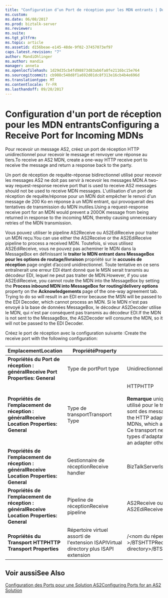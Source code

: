 ```yaml
---
title: "Configuration d’un Port de réception pour les MDN entrants | Documents Microsoft"
ms.custom: 
ms.date: 06/08/2017
ms.prod: biztalk-server
ms.reviewer: 
ms.suite: 
ms.tgt_pltfrm: 
ms.topic: article
ms.assetid: d156beae-e145-48de-9f02-37457073ef97
caps.latest.revision: "7"
author: MandiOhlinger
ms.author: mandia
manager: anneta
ms.openlocfilehash: 1d29d35cb4fd98873d83ab6fa8fe2116bc15e764
ms.sourcegitcommit: cb908c540d8f1a692d01dc8f313e16cb4b4e696d
ms.translationtype: MT
ms.contentlocale: fr-FR
ms.lasthandoff: 09/20/2017
---
```

# <a name="configuring-a-receive-port-for-incoming-mdns"></a><span data-ttu-id="09fc9-102">Configuration d'un port de réception pour les MDN entrants</span><span class="sxs-lookup"><span data-stu-id="09fc9-102">Configuring a Receive Port for Incoming MDNs</span></span>
<span data-ttu-id="09fc9-103">Pour recevoir un message AS2, créez un port de réception HTTP unidirectionnel pour recevoir le message et renvoyer une réponse au tiers.</span><span class="sxs-lookup"><span data-stu-id="09fc9-103">To receive an AS2 MDN, create a one-way HTTP receive port to receive the message and return a response back to the party.</span></span>  
  
 <span data-ttu-id="09fc9-104">Un port de réception de requête-réponse bidirectionnel utilisé pour recevoir les messages AS2 ne doit pas servir à recevoir les messages MDN.</span><span class="sxs-lookup"><span data-stu-id="09fc9-104">A two-way request-response receive port that is used to receive AS2 messages should not be used to receive MDN messages.</span></span> <span data-ttu-id="09fc9-105">L'utilisation d'un port de réception de requête/réponse pour un MDN doit empêcher le renvoi d'un message de 200 Ko en réponse à un MDN entrant, qui provoquerait des tentatives de transmission du MDN inutiles.</span><span class="sxs-lookup"><span data-stu-id="09fc9-105">Using a request-response receive port for an MDN would prevent a 200OK message from being returned in response to the incoming MDN, thereby causing unnecessary retries of the MDN transmission.</span></span>  
  
 <span data-ttu-id="09fc9-106">Vous pouvez utiliser le pipeline AS2Receive ou AS2EdiReceive pour traiter un MDN reçu.</span><span class="sxs-lookup"><span data-stu-id="09fc9-106">You can use either the AS2Receive or the AS2EdiReceive pipeline to process a received MDN.</span></span> <span data-ttu-id="09fc9-107">Toutefois, si vous utilisez AS2EdiReceive, vous ne pouvez pas acheminer le MDN dans la MessageBox en définissant le **traiter le MDN entrant dans MessageBox pour les options de routage/livraison** propriété sur le **accusés de réception** page onglet d’accord unidirectionnel. Toute tentative en ce sens entraînerait une erreur EDI étant donné que le MSN serait transmis au décodeur EDI, lequel ne peut pas traiter de MDN.</span><span class="sxs-lookup"><span data-stu-id="09fc9-107">However, if you use AS2EdiReceive, you cannot route the MDN into the MessageBox by setting the **Process inbound MDN into MessageBox for routing/delivery options** property on the **Acknowledgements** page of the one-way agreement tab. Trying to do so will result in an EDI error because the MSN will be passed to the EDI Decoder, which cannot process an MDN.</span></span> <span data-ttu-id="09fc9-108">Si le MDN n'est pas envoyé à la base de données MessageBox, le décodeur AS2Decoder utilise le MDN, qui n'est par conséquent pas transmis au décodeur EDI.</span><span class="sxs-lookup"><span data-stu-id="09fc9-108">If the MDN is not sent to the MessageBox, the AS2Decoder will consume the MDN, so it will not be passed to the EDI Decoder.</span></span>  
  
 <span data-ttu-id="09fc9-109">Créez le port de réception avec la configuration suivante :</span><span class="sxs-lookup"><span data-stu-id="09fc9-109">Create the receive port with the following configuration:</span></span>  
  
|<span data-ttu-id="09fc9-110">Emplacement</span><span class="sxs-lookup"><span data-stu-id="09fc9-110">Location</span></span>|<span data-ttu-id="09fc9-111">Propriété</span><span class="sxs-lookup"><span data-stu-id="09fc9-111">Property</span></span>|<span data-ttu-id="09fc9-112">Paramètre</span><span class="sxs-lookup"><span data-stu-id="09fc9-112">Setting</span></span>|  
|--------------|--------------|-------------|  
|<span data-ttu-id="09fc9-113">**Propriétés du Port de réception : général**</span><span class="sxs-lookup"><span data-stu-id="09fc9-113">**Receive Port Properties: General**</span></span>|<span data-ttu-id="09fc9-114">Type de port</span><span class="sxs-lookup"><span data-stu-id="09fc9-114">Port type</span></span>|<span data-ttu-id="09fc9-115">Unidirectionnel</span><span class="sxs-lookup"><span data-stu-id="09fc9-115">One-Way</span></span>|  
|<span data-ttu-id="09fc9-116">**Propriétés de l’emplacement de réception : général**</span><span class="sxs-lookup"><span data-stu-id="09fc9-116">**Receive Location Properties: General**</span></span>|<span data-ttu-id="09fc9-117">Type de transport</span><span class="sxs-lookup"><span data-stu-id="09fc9-117">Transport Type</span></span>|<span data-ttu-id="09fc9-118">HTTP</span><span class="sxs-lookup"><span data-stu-id="09fc9-118">HTTP</span></span><br /><br /> <span data-ttu-id="09fc9-119">**Remarque** uniquement l’adaptateur HTTP peut être utilisé pour le transport des messages MDN, qui sont des messages codés EDIINT/AS2.</span><span class="sxs-lookup"><span data-stu-id="09fc9-119">**Note** Only the HTTP adapter can be used for transporting MDNs, which are EDIINT/AS2-encoded messages.</span></span> <span data-ttu-id="09fc9-120">Ce transport ne fonctionne pas avec les autres types d'adaptateurs.</span><span class="sxs-lookup"><span data-stu-id="09fc9-120">This transport will not work with an adapter other than the HTTP adapter.</span></span>|  
|<span data-ttu-id="09fc9-121">**Propriétés de l’emplacement de réception : général**</span><span class="sxs-lookup"><span data-stu-id="09fc9-121">**Receive Location Properties: General**</span></span>|<span data-ttu-id="09fc9-122">Gestionnaire de réception</span><span class="sxs-lookup"><span data-stu-id="09fc9-122">Receive handler</span></span>|<span data-ttu-id="09fc9-123">BizTalkServerIsolatedHost</span><span class="sxs-lookup"><span data-stu-id="09fc9-123">BizTalkServerIsolatedHost</span></span>|  
|<span data-ttu-id="09fc9-124">**Propriétés de l’emplacement de réception : général**</span><span class="sxs-lookup"><span data-stu-id="09fc9-124">**Receive Location Properties: General**</span></span>|<span data-ttu-id="09fc9-125">Pipeline de réception</span><span class="sxs-lookup"><span data-stu-id="09fc9-125">Receive pipeline</span></span>|<span data-ttu-id="09fc9-126">AS2Receive ou AS2EdiReceive</span><span class="sxs-lookup"><span data-stu-id="09fc9-126">AS2Receive or AS2EdiReceive</span></span>|  
|<span data-ttu-id="09fc9-127">**Propriétés du Transport HTTP**</span><span class="sxs-lookup"><span data-stu-id="09fc9-127">**HTTP Transport Properties**</span></span>|<span data-ttu-id="09fc9-128">Répertoire virtuel assorti de l'extension ISAPI</span><span class="sxs-lookup"><span data-stu-id="09fc9-128">Virtual directory plus ISAPI extension</span></span>|<span data-ttu-id="09fc9-129">/\<nom du répertoire virtuel >/BTSHTTPReceive.dll</span><span class="sxs-lookup"><span data-stu-id="09fc9-129">/\<name of virtual directory>/BTSHTTPReceive.dll</span></span>|  
  
## <a name="see-also"></a><span data-ttu-id="09fc9-130">Voir aussi</span><span class="sxs-lookup"><span data-stu-id="09fc9-130">See Also</span></span>  
 [<span data-ttu-id="09fc9-131">Configuration des Ports pour une Solution AS2</span><span class="sxs-lookup"><span data-stu-id="09fc9-131">Configuring Ports for an AS2 Solution</span></span>](../core/configuring-ports-for-an-as2-solution.md)